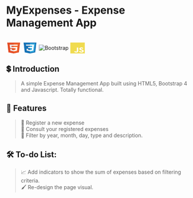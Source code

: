 # MyExpenses - Expense Management App
<div style="display: inline_block"><br>
  
  <img align="center" alt="HTML" height="30" width="40" src="https://raw.githubusercontent.com/devicons/devicon/master/icons/html5/html5-original.svg">
  <img align="center" alt="CSS" height="30" width="40" src="https://raw.githubusercontent.com/devicons/devicon/master/icons/css3/css3-original.svg">
  <img align="center" alt="Bootstrap" height="30" width="40" src="https://cdn.jsdelivr.net/gh/devicons/devicon/icons/bootstrap/bootstrap-plain-wordmark.svg">
  <img align="center" alt="Javascript" height="30" width="40" src="https://raw.githubusercontent.com/devicons/devicon/master/icons/javascript/javascript-plain.svg">
</div>

## 💲 Introduction

> A simple Expense Management App built using HTML5, Bootstrap 4 and Javascript. Totally functional.


## 🔎 Features

> 💸 Register a new expense<br>👀 Consult your registered expenses<br>🧭 Filter by year, month, day, type and description.

## 🛠 To-do List:

> 📈 Add indicators to show the sum of expenses based on filtering criteria.<br>
> 🖌 Re-design the page visual.


